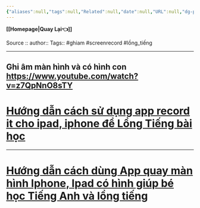 ```yaml
---
{"aliases":null,"tags":null,"Related":null,"date":null,"URL":null,"dg-publish":true,"image":null,"permalink":"/Ghi âm màn hình và có hình con/","dgPassFrontmatter":true,"noteIcon":"2","created":"2024-01-31T15:33:48.726+07:00","updated":"2024-01-31T15:39:26.516+07:00"}
---
```



**[[Homepage\|Quay Lại👈]]**

Source ::
author::
Tags:: #ghiam #screenrecord #lồng_tiếng 

---


Ghi âm màn hình và có hình con
https://www.youtube.com/watch?v=z7QpNnO8sTY
---
# [Hướng dẫn cách sử dụng app record it cho ipad, iphone để Lồng Tiếng bài học](https://www.youtube.com/watch?v=wEhNLZLsUK8)
---
# [Hướng dẫn cách dùng App quay màn hình Iphone, Ipad có hình giúp bé học Tiếng Anh và lồng tiếng](https://www.youtube.com/watch?v=ZOiHRghZ4Jg)